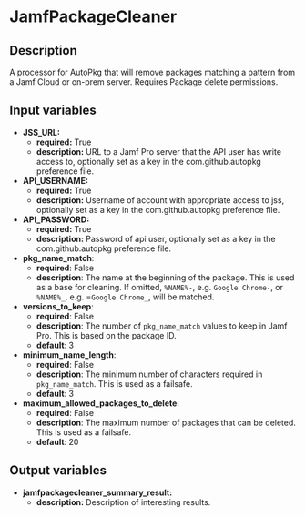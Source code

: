 # JamfPackageCleaner

## Description

A processor for AutoPkg that will remove packages matching a pattern from a Jamf Cloud or on-prem server. Requires Package delete permissions.

## Input variables

- **JSS_URL:**
  - **required:** True
  - **description:** URL to a Jamf Pro server that the API user has write access to, optionally set as a key in the com.github.autopkg preference file.
- **API_USERNAME:**
  - **required:** True
  - **description:** Username of account with appropriate access to jss, optionally set as a key in the com.github.autopkg preference file.
- **API_PASSWORD:**
  - **required:** True
  - **description:** Password of api user, optionally set as a key in the com.github.autopkg preference file.
- **pkg_name_match**:
  - **required**: False
  - **description**: The name at the beginning of the package. This is used as a base for cleaning. If omitted, `%NAME%-`, e.g. `Google Chrome-`, or `%NAME%_`, e.g. =`Google Chrome_`, will be matched.
- **versions_to_keep**:
  - **required**: False
  - **description**: The number of `pkg_name_match` values to keep in Jamf Pro. This is based on the package ID.
  - **default**: 3
- **minimum_name_length**:
  - **required**: False
  - **description**: The minimum number of characters required in `pkg_name_match`. This is used as a failsafe.
  - **default**: 3
- **maximum_allowed_packages_to_delete**:
  - **required**: False
  - **description**: The maximum number of packages that can be deleted. This is used as a failsafe.
  - **default**: 20

## Output variables

- **jamfpackagecleaner_summary_result:**
  - **description:** Description of interesting results.
